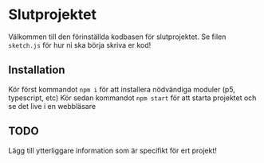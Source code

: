 # Slutprojektet
Välkommen till den förinställda kodbasen för slutprojektet.
Se filen `sketch.js` för hur ni ska börja skriva er kod!

## Installation

Kör först kommandot `npm i` för att installera nödvändiga moduler (p5, typescript, etc)
Kör sedan kommandot `npm start` för att starta projektet och se det live i en webbläsare

## TODO
Lägg till ytterliggare information som är specifikt för ert projekt!